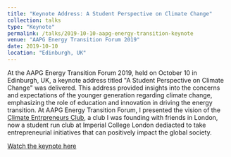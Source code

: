 ```yaml
---
title: "Keynote Address: A Student Perspective on Climate Change"
collection: talks
type: "Keynote"
permalink: /talks/2019-10-10-aapg-energy-transition-keynote
venue: "AAPG Energy Transition Forum 2019"
date: 2019-10-10
location: "Edinburgh, UK"
---
```

At the AAPG Energy Transition Forum 2019, held on October 10 in Edinburgh, UK, a keynote address titled "A Student Perspective on Climate Change" was delivered. This address provided insights into the concerns and expectations of the younger generation regarding climate change, emphasizing the role of education and innovation in driving the energy transition. At AAPG Energy Transition Forum, I presented the vision of the [Climate Entrpreneurs Club](https://www.climateentrepreneurs.uk/), a club I was founding with friends in London, now a student run club at Imperial College London dediacted to take entrepreneurial initiatives that can positively impact the global society.

[Watch the keynote here](https://www.youtube.com/watch?v=HGay34cgdAo) 
